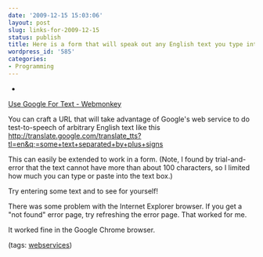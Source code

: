 ```yaml
---
date: '2009-12-15 15:03:06'
layout: post
slug: links-for-2009-12-15
status: publish
title: Here is a form that will speak out any English text you type into it.
wordpress_id: '585'
categories:
- Programming
---
```


  *


[Use Google For Text - Webmonkey](http://www.webmonkey.com/blog/Use_Google_For_Text-to-Speech_Translations_in_the_Browser?utm_source=feedburner&utm_medium=feed&utm_campaign=Feed%3A+wired%2Findex+%28Wired%3A+Index+3+%28Top+Stories+2%29%29)


You can craft a URL that will take advantage of Google's web service to do test-to-speech of arbitrary English text like this
  http://translate.google.com/translate_tts?tl=en&q;=some+text+separated+by+plus+signs

This can easily be extended to work in a form. (Note, I found by trial-and-error that the text cannot have more than about 100 characters, so I limited how much you can type or paste into the text box.)


Try entering some text and to see for yourself!

There was some problem with the Internet Explorer browser.   If you get a "not found" error page, try refreshing the error page.  That worked for me.

It worked fine in the Google Chrome browser.


(tags: [webservices](http://delicious.com/eob/webservices))



